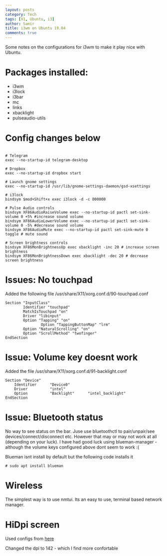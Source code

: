 ```yaml
---
layout: posts
category: Tech
tags: [X1, Ubuntu, i3]
author: Samir
title: i3wm on Ubuntu 19.04
comments: true
---
```


Some notes on the configurations for i3wm to make it play nice with Ubuntu.

<!--more-->

# Packages installed:
 - i3wm
 - i3lock
 - i3bar
 - mc
 - links
 - xbacklight
 - pulseaudio-utils
 

# Config changes below

```

# Telegram
exec --no-startup-id telegram-desktop

# Dropbox
exec --no-startup-id dropbox start

# Launch gnome settings
exec --no-startup-id /usr/lib/gnome-settings-daemon/gsd-xsettings

# i3lock
bindsym $mod+Shift+x exec i3lock -d -c 000000

# Pulse Audio controls
bindsym XF86AudioRaiseVolume exec --no-startup-id pactl set-sink-volume 0 +5% #increase sound volume
bindsym XF86AudioLowerVolume exec --no-startup-id pactl set-sink-volume 0 -5% #decrease sound volume
bindsym XF86AudioMute exec --no-startup-id pactl set-sink-mute 0 toggle # mute sound

# Screen brightness controls
bindsym XF86MonBrightnessUp exec xbacklight -inc 20 # increase screen brightness
bindsym XF86MonBrightnessDown exec xbacklight -dec 20 # decrease screen brightness

```

# Issues: No touchpad

Added the following file /usr/share/X11/xorg.conf.d/90-touchpad.conf

```
Section "InputClass"
        Identifier "touchpad"
        MatchIsTouchpad "on"
        Driver "libinput"
        Option "Tapping" "on"
                Option "TappingButtonMap" "lrm"
        Option "NaturalScrolling" "on"
        Option "ScrollMethod" "twofinger"
EndSection
```

# Issue: Volume key doesnt work

Added the file /usr/share/X11/xorg.conf.d/91-backlight.conf

```
Section "Device"
    Identifier      "Device0"
    Driver          "intel"
    Option          "Backlight"      "intel_backlight"
EndSection
```

# Issue: Bluetooth status

No way to see status on the bar. Juse use bluetoothctl to pair/unpair/see devices/connect/disconnect etc. However that may or may not work at all (depending on your luck). I have had good luck using blueman-manager - although the volume keys configured above dont seem to work :(

Blueman isnt install by default but the following code installs it
```
# sudo apt install blueman
```

# Wireless

The simplest way is to use nmtui. Its an easy to use, terminal based network manager. 

# HiDpi screen

Used configs from [here](https://dougie.io/linux/hidpi-retina-i3wm/)

Changed the dpi to 142 - which I find more confortable
